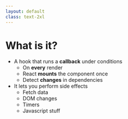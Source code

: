 ```yaml
---
layout: default
class: text-2xl
---
```


# What is it?

- A hook that runs a **callback** under conditions
  - On **every** render
  - React **mounts** the component once
  - Detect **changes** in dependencies
- It lets you perform side effects
  - Fetch data
  - DOM changes
  - Timers
  - Javascript stuff

